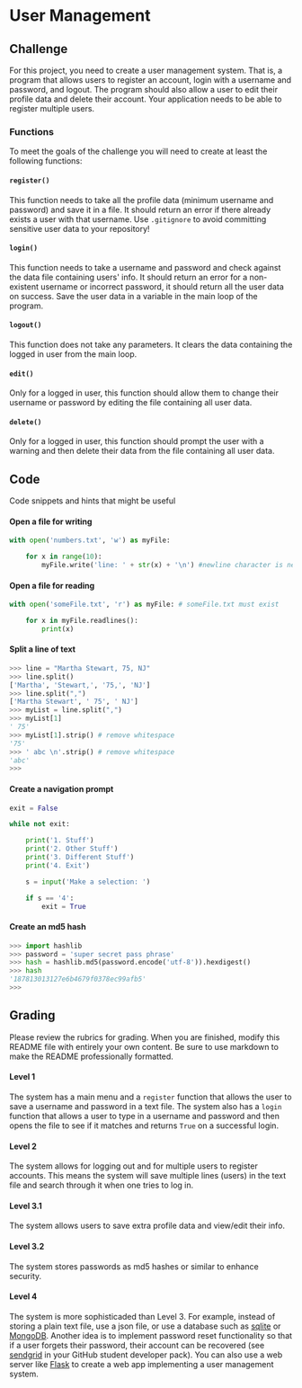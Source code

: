 # User Management

## Challenge
For this project, you need to create a user management system.
That is, a program that allows users to register an account,
login with a username and password, and logout. The program should
also allow a user to edit their profile data and delete their
account. Your application needs to be able to register multiple users.

### Functions
To meet the goals of the challenge you will need to create at least
the following functions:

#### `register()`
This function needs to take all the profile data (minimum username
and password) and save it in a file. It should return an error if there
already exists a user with that username. Use `.gitignore` to avoid
committing sensitive user data to your repository!

#### `login()`
This function needs to take a username and password and check against
the data file containing users' info. It should return an error for
a non-existent username or incorrect password, it should return all the
user data on success. Save the user data in a variable in the main loop of
the program.

#### `logout()`
This function does not take any parameters. It clears the data containing
the logged in user from the main loop.

#### `edit()`
Only for a logged in user, this function should allow them to change their
username or password by editing the file containing all user data.

#### `delete()`
Only for a logged in user, this function should prompt the user with a
warning and then delete their data from the file containing all user data.

## Code
Code snippets and hints that might be useful

#### Open a file for writing
```python
with open('numbers.txt', 'w') as myFile:

    for x in range(10):
        myFile.write('line: ' + str(x) + '\n') #newline character is necessary.
```

#### Open a file for reading
```python
with open('someFile.txt', 'r') as myFile: # someFile.txt must exist

    for x in myFile.readlines():
        print(x)
```

#### Split a line of text
```python
>>> line = "Martha Stewart, 75, NJ"
>>> line.split()
['Martha', 'Stewart,', '75,', 'NJ']
>>> line.split(",")
['Martha Stewart', ' 75', ' NJ']
>>> myList = line.split(",")
>>> myList[1]
' 75'
>>> myList[1].strip() # remove whitespace
'75'
>>> ' abc \n'.strip() # remove whitespace
'abc'
>>>
```

#### Create a navigation prompt
```python
exit = False

while not exit:

    print('1. Stuff')
    print('2. Other Stuff')
    print('3. Different Stuff')
    print('4. Exit')

    s = input('Make a selection: ')

    if s == '4':
        exit = True
```

#### Create an md5 hash
```python
>>> import hashlib
>>> password = 'super secret pass phrase'
>>> hash = hashlib.md5(password.encode('utf-8')).hexdigest()
>>> hash
'187813013127e6b4679f0378ec99afb5'
>>>
```

## Grading
Please review the rubrics for grading. When you are finished,
modify this README file with entirely your own content. Be sure
to use markdown to make the README professionally formatted.


#### Level 1
The system has a main menu and a `register` function that allows the user to save a username and password in a text file. The system also has a `login` function that allows a user to type in a username and password and then opens the file to see if it matches and returns `True` on a successful login.

#### Level 2
The system allows for logging out and for multiple users to register accounts. This means the system will save multiple lines (users) in the text file and search through it when one tries to log in.

#### Level 3.1
The system allows users to save extra profile data and view/edit their info.

#### Level 3.2
The system stores passwords as md5 hashes or similar to enhance security.

#### Level 4
The system is more sophisticaded than Level 3. For example, instead of storing a plain text file, use a json file, or use a
database such as [sqlite](https://www.sqlitetutorial.net/sqlite-python/) or
[MongoDB](https://www.w3schools.com/python/python_mongodb_getstarted.asp). Another idea is to implement password reset
functionality so that if a user forgets their password, their account can be recovered (see
[sendgrid](https://github.com/sendgrid/sendgrid-python) in your GitHub student developer pack). You can also use a web server
like [Flask](https://flask.palletsprojects.com/en/1.1.x/) to create a web app implementing a user management system. 
